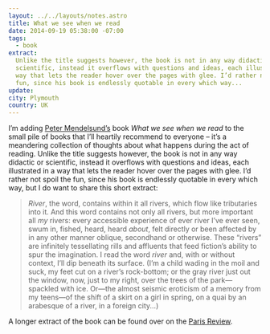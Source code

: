 ```yaml
---
layout: ../../layouts/notes.astro
title: What we see when we read
date: 2014-09-19 05:38:00 -07:00
tags:
  - book
extract:
  Unlike the title suggests however, the book is not in any way didactic or
  scientific, instead it overflows with questions and ideas, each illustrated in a
  way that lets the reader hover over the pages with glee. I’d rather not spoil the
  fun, since his book is endlessly quotable in every which way...
update:
city: Plymouth
country: UK
---
```


I’m adding [Peter Mendelsund’s](https://twitter.com/mendelsund) book _What we see when we read_ to the small pile of books that I’ll heartily recommend to everyone – it’s a meandering collection of thoughts about what happens during the act of reading. Unlike the title suggests however, the book is not in any way didactic or scientific, instead it overflows with questions and ideas, each illustrated in a way that lets the reader hover over the pages with glee. I’d rather not spoil the fun, since his book is endlessly quotable in every which way, but I do want to share this short extract:

> _River_, the word, contains within it all rivers, which flow like tributaries into it. And this word contains not only all rivers, but more important all _my_ rivers: every accessible experience of ever river I’ve ever seen, swum in, fished, heard, heard _about_, felt directly or been affected by in any other manner oblique, secondhand or otherwise. These “rivers” are infinitely tessellating rills and affluents that feed fiction’s ability to spur the imagination. I read the word _river_ and, with or without context, I’ll dip beneath its surface. (I’m a child wading in the moil and suck, my feet cut on a river’s rock-bottom; or the gray river just out the window, now, just to my right, over the trees of the park—spackled with ice. Or—the almost seismic eroticism of a memory from my teens—of the shift of a skirt on a girl in spring, on a quai by an arabesque of a river, in a foreign city...)

A longer extract of the book can be found over on the [Paris Review](http://www.theparisreview.org/blog/2014/08/14/what-we-see-when-we-read/).
